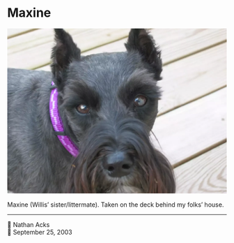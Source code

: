 # Maxine

![Maxine, another one of my folks’ miniature schnauzers, on the back deck of their house](assets/c31d76bb2cd54c706d12783a39135e25.webp)

Maxine (Willis’ sister/littermate). Taken on the deck behind my folks’ house.

- - - -

👤 Nathan Acks  
📅 September 25, 2003
